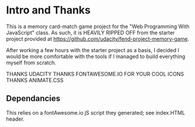 # Intro and Thanks

This is a memory card-match game project for the "Web Programming With JavaScript" class.
As such, it is HEAVILY RIPPED OFF from the starter project provided at https://github.com/udacity/fend-project-memory-game.

After working a few hours with the starter project as a basis, I decided I would be more comfortable with the tools if I managed
to build everything myself from scratch.

THANKS UDACITY
THANKS FONTAWESOME.IO FOR YOUR COOL ICONS
THANKS ANIMATE.CSS

## Dependancies

This relies on a fontAwesome.io jS script they generated; see index.HTML header.
